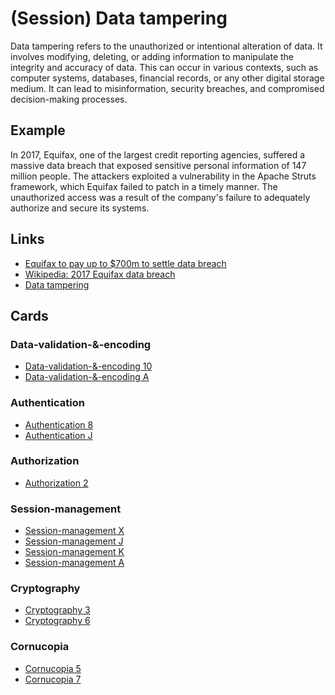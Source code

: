 # (Session) Data tampering

Data tampering refers to the unauthorized or intentional alteration of data. It involves modifying, deleting, or adding information to manipulate the integrity and accuracy of data. This can occur in various contexts, such as computer systems, databases, financial records, or any other digital storage medium. It can lead to misinformation, security breaches, and compromised decision-making processes.

## Example

In 2017, Equifax, one of the largest credit reporting agencies, suffered a massive data breach that exposed sensitive personal information of 147 million people. The attackers exploited a vulnerability in the Apache Struts framework, which Equifax failed to patch in a timely manner. The unauthorized access was a result of the company's failure to adequately authorize and secure its systems.

## Links

- [Equifax to pay up to $700m to settle data breach](https://www.bbc.com/news/technology-49070596)
- [Wikipedia: 2017 Equifax data breach](https://en.wikipedia.org/wiki/2017_Equifax_data_breach)
- [Data tampering](https://www.tributech.io/blog/cybersecurity-threat-data-tampering)

## Cards

### Data-validation-&-encoding

- [Data-validation-&-encoding 10](/cards/VEX)
- [Data-validation-&-encoding A](/cards/VEA)

### Authentication

- [Authentication 8](/cards/AT8)
- [Authentication J](/cards/ATJ)

### Authorization

- [Authorization 2](/cards/AZ2)

### Session-management

- [Session-management X](/cards/SMX)
- [Session-management J](/cards/SMJ)
- [Session-management K](/cards/SMK)
- [Session-management A](/cards/SMA)

### Cryptography

- [Cryptography 3](/cards/CR3)
- [Cryptography 6](/cards/CR6)

### Cornucopia
- [Cornucopia 5](/cards/C5)
- [Cornucopia 7](/cards/C7)
